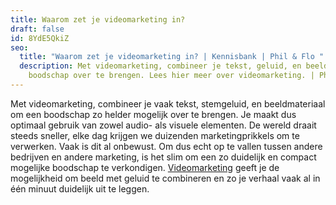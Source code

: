 ```yaml
---
title: Waarom zet je videomarketing in?
draft: false
id: 8YdE5QkiZ
seo:
  title: "Waarom zet je videomarketing in? | Kennisbank | Phil & Flo "
  description: Met videomarketing, combineer je tekst, geluid, en beeld om een
    boodschap over te brengen. Lees hier meer over videomarketing. | Phil & Flo
---
```

Met videomarketing, combineer je vaak tekst, stemgeluid, en beeldmateriaal om een boodschap zo helder mogelijk over te brengen. Je maakt dus optimaal gebruik van zowel audio- als visuele elementen. De wereld draait steeds sneller, elke dag krijgen we duizenden marketingprikkels om te verwerken. Vaak is dit al onbewust. Om dus echt op te vallen tussen andere bedrijven en andere marketing, is het slim om een zo duidelijk en compact mogelijke boodschap te verkondigen. [Videomarketing](https://www.philenflo.nl/oplossingen/videomarketing/) geeft je de mogelijkheid om beeld met geluid te combineren en zo je verhaal vaak al in één minuut duidelijk uit te leggen.